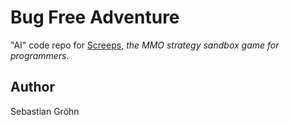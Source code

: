 # Bug Free Adventure
"AI" code repo for [Screeps](https://screeps.com), _the MMO strategy sandbox game for programmers_.

## Author
Sebastian Gröhn

